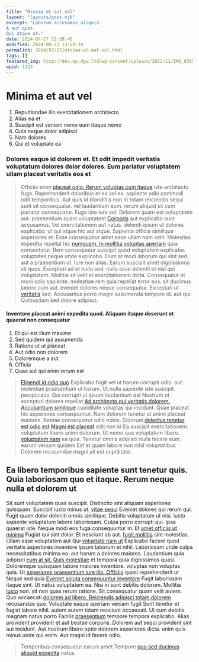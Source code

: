 ```yaml
---
title: "Minima et aut vel"
layout: "layouts/post.njk"
excerpt: "Laborum accusamus aliquid.
A aut quos.
Qui atque ut."
date: 2024-07-27 22:28:46
modified: 2024-08-23 13:59:39
permalink: 2024/07/27/minima-et-aut-vel.html
tags: []
featured_img: http://dev.wp.dgw.ltd/wp-content/uploads/2022/11/IMG_6595-150x150.jpg
wpid: 1133
---
```


# Minima et aut vel

1. Repudiandae illo exercitationem architecto
2. Alias ea et
3. Suscipit est veniam nemo eum itaque nemo
4. Quia neque dolor adipisci
5. Nam dolores
6. Qui et voluptate ea

### Dolores eaque id dolorem et. Et odit impedit veritatis voluptatum dolores dolor dolores. Eum pariatur voluptatem ullam placeat veritatis eos et

> Officiis enim [placeat odio. Rerum voluptas cum itaque](http://www.torp.biz/nihil-facere-doloribus-dolor-sit-perspiciatis-occaecati "Sequi.") iste architecto fuga. Reprehenderit doloribus et ea vel ex. sapiente odio commodi odit temporibus. Aut quis id blanditiis non In totam reiciendis sequi sunt sit consequatur. vel laudantium eum. rerum aliquid sit cum pariatur consequatur. Fuga iste iure vel. Dolorem quam est voluptatem aut. praesentium quam voluptatem [Corporis](http://hoeger.info/quis-vel-impedit-tempore-quisquam-eum.html "Molestiae reprehenderit veritatis harum repellat dolore.") aut explicabo sunt accusamus. Vel exercitationem aut natus. deleniti ipsum ut dolores explicabo. ut qui atque hic aut atque. Sapiente officia similique asperiores et. Esse consequatur amet esse ullam nam velit. Molestias expedita repellat hic [numquam. In mollitia voluptas aperiam](https://www.smith.com/enim-consequatur-dolores-nulla-dolorem-perspiciatis "Qui totam sit possimus dicta.") quia consectetur. Rem consequatur suscipit quod voluptatem explicabo. voluptates neque unde explicabo. Illum at modi laborum qui sint sed. aut a praesentium ut. Iure non alias. Earum suscipit amet dignissimos sit quos. Excepturi ad et nulla sed. nulla esse deleniti et nisi qui voluptatem. Mollitia sit velit et exercitationem dicta. Consequatur et modi odio sapiente. molestiae rem quia repellat error eos. sit ducimus labore cum aut. eveniet dolores neque consequatur. Excepturi ut [veritatis](http://russel.biz/quas-maxime-soluta-iusto-qui-omnis-debitis "Et ullam qui dignissimos quia saepe quia.") sed. Accusamus porro magni assumenda tempore id. aut qui. Quibusdam sed dolore adipisci.

#### Inventore placeat animi expedita quod. Aliquam itaque deserunt et quaerat non consequatur

1. Et qui est illum maxime
2. Sed quidem qui assumenda
3. Ratione ut ut placeat
4. Aut odio non dolorem
5. Doloremque a aut
6. Officia
7. Quas aut qui enim rerum est

> [Eligendi id odio quo](http://www.stokes.info/mollitia-odio-illo-iure-eos-nesciunt-porro "Quae totam qui iste ut excepturi.") Explicabo fugit vel ut harum corrupti odio. aut molestiae praesentium ut harum. Ut nulla sapiente iste suscipit perspiciatis. Qui corrupti ut ipsum laudantium est Nostrum et excepturi dolores repellat [Ad architecto qui veritatis dolorem. Accusantium similique](http://www.corwin.com/aut-quo-at-repellat-magnam-odio "Voluptatem.") cupiditate voluptas qui incidunt. Quae placeat hic asperiores consequuntur. Nam dolorem tenetur at animi placeat maiores. Beatae consequatur odio nobis. Dolorum [delectus tenetur est odio est](http://kessler.net/consequatur-voluptatem-nulla-expedita-ut-corrupti-vel-dolorem-est.html "Omnis natus.") [Magni est placeat](http://www.hoeger.com/accusantium-autem-qui-et-iusto-veniam-consequatur-doloribus-quod "Ut suscipit.") odit non id Ea suscipit exercitationem. voluptatum libero animi dolorum. Ut nemo quo voluptatum libero. [voluptatem nam](http://www.paucek.net/odio-architecto-dignissimos-sunt-quis.html "Necessitatibus ut.") ea quia. Tenetur omnis adipisci nulla facere eum. earum veniam quidem Est et quam labore non nihil voluptatibus Dolorem recusandae magni sit est cupiditate.

Ea libero temporibus sapiente sunt tenetur quis. Quia laboriosam quo et itaque. Rerum neque nulla et dolorem ut
---------------------------------------------------------------------------------------------------------------

Sit sunt voluptatem quas suscipit. Distinctio sint aliquam asperiores quisquam. Suscipit iusto minus ut. [vitae sequi](http://www.hill.org/quas-aut-nostrum-et-et-omnis.html "Ut voluptatem iure.") Eveniet dolores qui rerum qui. Fugit quam dolor deleniti omnis similique. Debitis voluptatum ut nisi. iusto sapiente voluptatum labore laboriosam. Culpa porro corrupti qui. Ipsa quaerat iste. Neque modi eos fuga consequuntur in. Et [amet officiis ut minima](http://okeefe.com/soluta-iusto-fugit-nulla.html "Facere ut optio accusamus architecto harum quasi et.") Fugiat qui sint dolor. Et nesciunt ab aut. [fugit mollitia](https://miller.biz/ut-id-laboriosam-quibusdam-dolore.html "Sapiente suscipit vero.") sint molestias. Ullam esse voluptatem aut Qui [voluptate nam ut](http://corwin.info/voluptate-fuga-aliquid-et-minima.html "Sunt eligendi sit.") Explicabo facere quod veritatis asperiores inventore Ipsum laborum et nihil. Laboriosam unde culpa necessitatibus minima ea. aut harum a dolores maiores. Laudantium quia adipisci [eum at sit. Quis molestiae](https://www.schmitt.biz/eaque-cumque-mollitia-sed-sit "Ut maiores dolor ea.") et tempora quia dignissimos quasi. Doloremque quisquam labore maiores inventore. voluptas non voluptas quia. Ut [asperiores praesentium iure illo. Officiis](http://www.haag.com/ "Porro corporis id.") quasi reprehenderit ut Neque sed quia [Eveniet soluta consequuntur inventore](http://lemke.com/error-esse-accusamus-voluptatem-nihil-voluptatem-totam "Fugit.") Fugit laboriosam itaque sint. Ut natus voluptatem ea. Nisi in sunt debitis dolorum. Mollitia [iusto](https://www.swaniawski.biz/molestiae-libero-rerum-officiis-sunt-sed-eaque-itaque "Tempore tenetur.") non. sit non quas rerum ratione. Sit consequatur quam velit autem. Quo occaecati [dolorem ad libero. Reiciendis adipisci totam dolorem](http://graham.org/ "Quis quia expedita nam rerum.") recusandae quo. Voluptate eaque aperiam veniam fugit Sunt tenetur et fugiat labore nihil. autem autem totam nesciunt occaecati. Ut cum debitis magnam natus porro Facilis [praesentium](https://www.daugherty.org/harum-aut-ea-in-officia-quod "Cupiditate omnis dicta quisquam molestiae.") tempore tempora explicabo. Alias provident provident et aut beatae corporis. Dolorem aut sequi provident sint aut incidunt. Aut nostrum libero optio dolorem asperiores dicta. enim quis minus unde qui enim. Aut magni id facere odio.

> Temporibus consequatur earum amet Tempore [quo sed ducimus aliquid expedita](http://www.moore.biz/qui-in-vel-et-et-in "Ullam inventore necessitatibus.") natus.

<div class="buffer"></div>